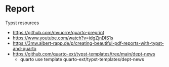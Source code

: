 # Report

Typst resources

- https://github.com/mvuorre/quarto-preprint
- https://www.youtube.com/watch?v=idgZjnDIS1s
- https://3mw.albert-rapp.de/p/creating-beautiful-pdf-reports-with-typst-and-quarto
- https://github.com/quarto-ext/typst-templates/tree/main/dept-news
  - quarto use template quarto-ext/typst-templates/dept-news
